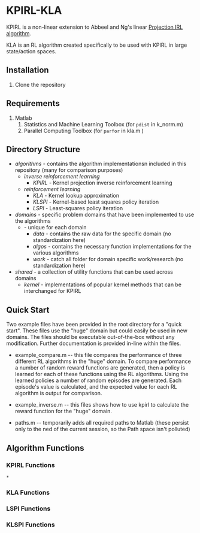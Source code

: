 # KPIRL-KLA
KPIRL is a non-linear extension to Abbeel and Ng's linear [Projection IRL algorithm](https://dl.acm.org/citation.cfm?id=1015430).

KLA is an RL algorithm created specifically to be used with KPIRL in large state/action spaces.

## Installation

1. Clone the repository

## Requirements

1. Matlab
	1. Statistics and Machine Learning Toolbox (for `pdist` in k_norm.m)
	2. Parallel Computing Toolbox (for `parfor` in kla.m )
	
## Directory Structure

* _algorithms_ - contains the algorithm implementationsn included in this repository (many for comparison purposes)
	* _inverse reinforcement learning_
		* _KPIRL_ - Kernel projection inverse reinforcement learning
	* _reinforcement learning_
		* _KLA_ - Kernel lookup approximation
		* _KLSPI_ - Kernel-based least squares policy iteration
		* _LSPI_ - Least-squares policy iteration	
* _domains_ - specific problem domains that have been implemented to use the algorithms
	* _<domain name>_ - unique for each domain
		* _data_ - contains the raw data for the specific domain (no standardization here)
		* _algos_ - contains the necessary function implementations for the various algorithms
		* _work_ - catch all folder for domain specific work/research (no standardization here)
* _shared_ - a collection of utility functions that can be used across domains
	* _kernel_ - implementations of popular kernel methods that can be interchanged for KPIRL
	
## Quick Start

Two example files have been provided in the root directory for a "quick start". These files use the "huge" domain but could easily be used in new domains. The files should be executable out-of-the-box without any modification. Further documentation is provided in-line within the files.

* example_compare.m -- this file compares the performance of three different RL algorithms in the "huge" domain. To compare performance a number of random reward functions are generated, then a policy is learned for each of these functions using the RL algorithms. Using the learned policies a number of random episodes are generated. Each episode's value is calculated, and the expected value for each RL algorithm is output for comparison.

* example_inverse.m -- this files shows how to use kpirl to calculate the reward function for the "huge" domain.

* paths.m -- temporarily adds all required paths to Matlab (these persist only to the ned of the current session, so the Path space isn't polluted)

## Algorithm Functions

### KPIRL Functions

	* 

### KLA Functions

### LSPI Functions

### KLSPI Functions


